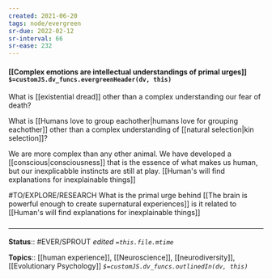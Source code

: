 ```yaml
---
created: 2021-06-20
tags: node/evergreen
sr-due: 2022-02-12
sr-interval: 66
sr-ease: 232
---
```


#### [[Complex emotions are intellectual understandings of primal urges]] `$=customJS.dv_funcs.evergreenHeader(dv, this)`

What is [[existential dread]] other than a complex understanding our fear of death? 

What is [[Humans love to group eachother|humans love for grouping eachother]] other than a complex understanding of [[natural selection|kin selection]]?

We are more complex than any other animal. We have developed a [[conscious|consciousness]] that is the essence of what makes us human, but our inexplicabble instincts are still at play. [[Human's will find explanations for inexplainable things]]

#TO/EXPLORE/RESEARCH What is the primal urge behind [[The brain is powerful enough to create supernatural experiences]] is it related to [[Human's will find explanations for inexplainable things]]

### <hr class="footnote"/>

**Status**:: #EVER/SPROUT 
*edited `=this.file.mtime`*

**Topics**:: [[human experience]], [[Neuroscience]], [[neurodiversity]], [[Evolutionary Psychology]]
*`$=customJS.dv_funcs.outlinedIn(dv, this)`*

